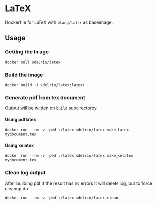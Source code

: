 # LaTeX

Dockerfile for LaTeX with `blang/latex` as baseimage.

## Usage


### Getting the image

```
docker pull sdelrio/latex 
```

### Build the image

```
docker build -t sdelrio/latex:latest .
```

### Generate pdf from tex document

Output will be written on `build` subdirectoroy.

#### Using pdflatex

```
docker run --rm -v `pwd`:/latex sdelrio/latex make_latex mydocument.tex
```

#### Using xelatex

```
docker run --rm -v `pwd`:/latex sdelrio/latex make_xelatex mydocument.tex
```

### Clean log output

After building pdf if the result has no errors it will delete log, but to force cleanup do

```
docker run --rm -v `pwd`:/latex sdelrio/latex clean
```

